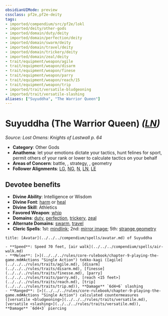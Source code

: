 ```yaml
---
obsidianUIMode: preview
cssclass: pf2e,pf2e-deity
tags:
- imported/compendium/src/pf2e/lokl
- imported/deity/other-gods
- imported/domain/duty/deity
- imported/domain/perfection/deity
- imported/domain/swarm/deity
- imported/domain/travel/deity
- imported/domain/trickery/deity
- imported/domain/zeal/deity
- trait/equipment/weapon/agile
- trait/equipment/weapon/disarm
- trait/equipment/weapon/finese
- trait/equipment/weapon/parry
- trait/equipment/weapon/reach/15
- trait/equipment/weapon/trip
- imported/trait/versatile-bludgeoning
- imported/trait/versatile-slashing
aliases: ["Suyuddha", "The Warrior Queen"]
---
```

# Suyuddha (The Warrior Queen) *([LN](lawful-neutral-b1.md))*  
*Source: Lost Omens: Knights of Lastwall p. 64*  

- **Category**: Other Gods
- **Anathema**: let your emotions dictate your tactics, hunt felines for sport, permit others of your rank or lower to calculate tactics on your behalf
- **Areas of Concern**: battle, , strategy, , geometry
- **Follower Alignments**: [LG](lawful-goo-b1.md), [NG](neutral-good-b1.md), [N](neutral-b1.md), [LN](lawful-neutral-b1.md), [LE](lawful-evil-b1.md)

## Devotee benefits

- **Divine Ability**: Intelligence or Wisdom
- **Divine Font**: [harm](../../spells/harm.md) or [heal](../../spells/heal.md)
- **Divine Skill**: Athletics
- **Favored Weapon**: [whip](../../equipment/items/whip.md)
- **Domains**: [duty](../domains.md#Duty), [perfection](../domains.md#Perfection), [trickery](../domains.md#Trickery), [zeal](../domains.md#Zeal)
- **Alternate Domains**: [swarm](../domains.md#Swarm), [travel](../domains.md#Travel)
- **Cleric Spells**: 1st: [mindlink](../../spells/mindlink.md); 2nd: [mirror image](../../spells/mirror-image.md); 5th: [strange geometry](../../spells/strange-geometry-apg.md)

```ad-embed-avatar
title: [Avatar](../../../compendium/spells/avatar.md) of Suyuddha

- **Speed**: Speed 70 feet, [air walk](../../../compendium/spells/air-walk.md)
- **Melee**: [>](../../../rules/core-rulebook/chapter-9-playing-the-game.md#Actions "Single Action") tekko-kagi ([agile](../../../rules/traits/agile.md), [disarm](../../../rules/traits/disarm.md), [finesse](../../../rules/traits/finesse.md), [parry](../../../rules/traits/parry.md), [reach <15 feet>](../../../rules/traits/reach.md), [trip](../../../rules/traits/trip.md)), **Damage** `6d4+6` slashing
- **Ranged**: [>](../../../rules/core-rulebook/chapter-9-playing-the-game.md#Actions "Single Action") calculated countermeasures ([versatile <bludgeoning>](../../../rules/traits/versatile.md), [versatile <slashing>](../../../rules/traits/versatile.md)), **Damage** `6d4+3` piercing
```
